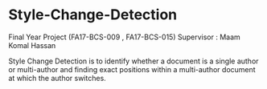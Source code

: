 # Style-Change-Detection
Final Year Project (FA17-BCS-009 , FA17-BCS-015) Supervisor : Maam Komal Hassan

Style Change Detection is to identify whether
a document is a single author or multi-author and finding exact positions within a multi-author
document at which the author switches.
